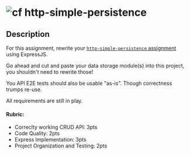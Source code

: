 ![cf](http://i.imgur.com/7v5ASc8.png) http-simple-persistence
====

## Description

For this assignment, rewrite your [`http-simple-persistence` assignment](../../http-simple-persistence/master/LAB.md)
using ExpressJS.

Go ahead and cut and paste your data storage module(s) into this project, you shouldn't
need to rewrite those!

You API E2E tests should also be usable "as-is". Though correctness trumps re-use.

All requirements are still in play.

#### Rubric:
* Correclty working CRUD API: 3pts
* Code Quality: 2pts
* Express Implementation: 3pts
* Project Organization and Testing: 2pts

